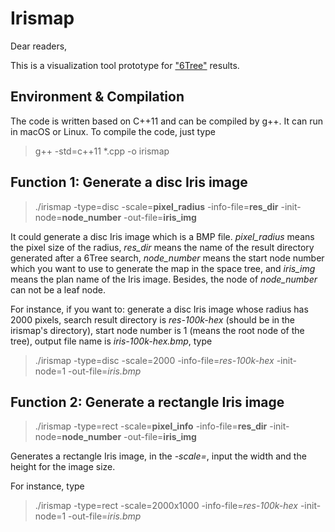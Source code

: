 Irismap
=======

Dear readers,

This is a visualization tool prototype for ["6Tree"](https://github.com/zhizhul/6tree) results.

Environment & Compilation
-------------------------

The code is written based on C++11 and can be compiled by g++. It can run in macOS or Linux. To compile the code, just type

> g++ -std=c++11 *.cpp -o irismap

Function 1: Generate a disc Iris image
--------------------------------------

> ./irismap -type=disc -scale=**pixel_radius** -info-file=**res_dir** -init-node=**node_number** -out-file=**iris_img**

It could generate a disc Iris image which is a BMP file. *pixel_radius* means the pixel size of the radius, *res_dir* means the name of the result directory generated after a 6Tree search, *node_number* means the start node number which you want to use to generate the map in the space tree, and *iris_img* means the plan name of the Iris image. Besides, the node of *node_number* can not be a leaf node.

For instance, if you want to: generate a disc Iris image whose radius has 2000 pixels, search result directory is *res-100k-hex* (should be in the irismap's directory), start node number is 1 (means the root node of the tree), output file name is *iris-100k-hex.bmp*, type

> ./irismap -type=disc -scale=2000 -info-file=*res-100k-hex* -init-node=1 -out-file=*iris.bmp*

Function 2: Generate a rectangle Iris image
-------------------------------------------

> ./irismap -type=rect -scale=**pixel_info** -info-file=**res_dir** -init-node=**node_number** -out-file=**iris_img**

Generates a rectangle Iris image, in the *-scale=*, input the width and the height for the image size.

For instance, type

> ./irismap -type=rect -scale=2000x1000 -info-file=*res-100k-hex* -init-node=1 -out-file=*iris.bmp*
